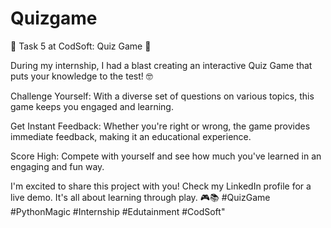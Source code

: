 # Quizgame
🎉 Task 5 at CodSoft: Quiz Game 🧠

During my internship, I had a blast creating an interactive Quiz Game that puts your knowledge to the test! 🤓

Challenge Yourself: With a diverse set of questions on various topics, this game keeps you engaged and learning.

Get Instant Feedback: Whether you're right or wrong, the game provides immediate feedback, making it an educational experience.

Score High: Compete with yourself and see how much you've learned in an engaging and fun way.

I'm excited to share this project with you! Check my LinkedIn profile for a live demo. It's all about learning through play. 🎮📚 #QuizGame #PythonMagic #Internship #Edutainment #CodSoft"
